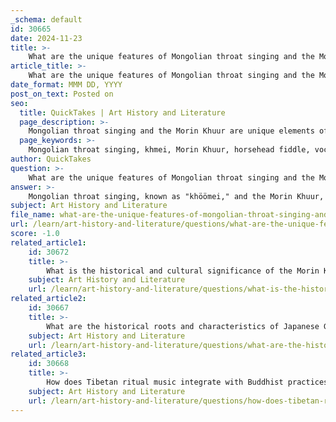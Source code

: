 ```yaml
---
_schema: default
id: 30665
date: 2024-11-23
title: >-
    What are the unique features of Mongolian throat singing and the Morin Khuur?
article_title: >-
    What are the unique features of Mongolian throat singing and the Morin Khuur?
date_format: MMM DD, YYYY
post_on_text: Posted on
seo:
  title: QuickTakes | Art History and Literature
  page_description: >-
    Mongolian throat singing and the Morin Khuur are unique elements of Mongolian music, exemplifying the cultural heritage, vocal techniques, and traditional practices of the Mongolian people.
  page_keywords: >-
    Mongolian throat singing, khmei, Morin Khuur, horsehead fiddle, vocal technique, cultural expression, Mongolian music, historical significance, cultural heritage, traditional music, oral traditions, nomadic lifestyle, musical role, instruments, nature sounds
author: QuickTakes
question: >-
    What are the unique features of Mongolian throat singing and the Morin Khuur?
answer: >-
    Mongolian throat singing, known as "khöömei," and the Morin Khuur, or horsehead fiddle, are two unique and culturally significant elements of Mongolian music that reflect the rich heritage and traditions of the Mongolian people.\n\n### Unique Features of Mongolian Throat Singing (Khöömei)\n\n1. **Vocal Technique**: Khöömei is an extraordinary vocal art form that allows a singer to produce multiple pitches simultaneously. This technique creates a rich tapestry of sound that resonates with the vast landscapes of Mongolia. Singers can produce a fundamental pitch while simultaneously generating harmonics, resulting in a mesmerizing auditory experience.\n\n2. **Cultural Expression**: Throat singing is deeply intertwined with Mongolian cultural identity and heritage. It is often performed during important ceremonies and gatherings, serving as a profound expression of the community's values and traditions.\n\n3. **Styles and Techniques**: There are various styles of khöömei, each offering a different auditory experience. The technique requires significant breath control and tongue manipulation, making it a complex and demanding art form. The sounds produced are often inspired by nature, echoing the wind, water, and wildlife of the Mongolian steppes.\n\n### Unique Features of the Morin Khuur\n\n1. **Design and Symbolism**: The Morin Khuur is a traditional bowed string instrument characterized by its distinctive horsehead-shaped scroll. This design not only reflects the importance of horses in Mongolian culture but also symbolizes the deep connection between the Mongolian people and their nomadic lifestyle.\n\n2. **Historical Significance**: The origins of the Morin Khuur can be traced back to ancient times, with its development believed to have occurred around the time of the Hunnu Empire (circa 200 BCE). It has evolved from earlier stringed instruments used by nomadic tribes and has become a symbol of Mongolian identity.\n\n3. **Musical Role**: The Morin Khuur plays a crucial role in Mongolian music, often accompanying throat singing. Its warm and resonant sound can evoke a range of emotions, from lively dance tunes to haunting melodies. The instrument is capable of imitating the sounds of nature, including the neighing of horses, further enhancing its cultural significance.\n\n4. **Cultural Heritage**: Recognized as one of the Masterpieces of the Oral and Intangible Heritage of Humanity, the Morin Khuur is not only a musical instrument but also a vital part of Mongolia's cultural narrative, representing the spirit and traditions of the Mongolian people.\n\nIn summary, both Mongolian throat singing and the Morin Khuur are integral to the musical landscape of Mongolia, embodying the country's rich cultural heritage and the deep connection its people have with their environment and history.
subject: Art History and Literature
file_name: what-are-the-unique-features-of-mongolian-throat-singing-and-the-morin-khuur.md
url: /learn/art-history-and-literature/questions/what-are-the-unique-features-of-mongolian-throat-singing-and-the-morin-khuur
score: -1.0
related_article1:
    id: 30672
    title: >-
        What is the historical and cultural significance of the Morin Khuur in Mongolia?
    subject: Art History and Literature
    url: /learn/art-history-and-literature/questions/what-is-the-historical-and-cultural-significance-of-the-morin-khuur-in-mongolia
related_article2:
    id: 30667
    title: >-
        What are the historical roots and characteristics of Japanese Gagaku and Kabuki?
    subject: Art History and Literature
    url: /learn/art-history-and-literature/questions/what-are-the-historical-roots-and-characteristics-of-japanese-gagaku-and-kabuki
related_article3:
    id: 30668
    title: >-
        How does Tibetan ritual music integrate with Buddhist practices?
    subject: Art History and Literature
    url: /learn/art-history-and-literature/questions/how-does-tibetan-ritual-music-integrate-with-buddhist-practices
---
```


&nbsp;